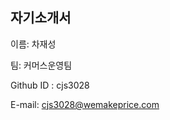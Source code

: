 자기소개서
---------------------------
이름: 차재성

팀: 커머스운영팀

Github ID : cjs3028

E-mail: cjs3028@wemakeprice.com

